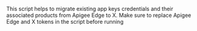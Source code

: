 This script helps to migrate existing app keys credentials and their associated products from Apigee Edge to X. 
Make sure to replace Apigee Edge and X tokens in the script before running
